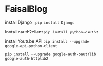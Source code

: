# FaisalBlog

install Django
<code> pip install Django</code>

Install oauth2client 
<code>pip install python-oauth2</code>

install Youtube API
<code>pip install --upgrade google-api-python-client</code>

<code>pip install --upgrade google-auth-oauthlib google-auth-httplib2</code>
